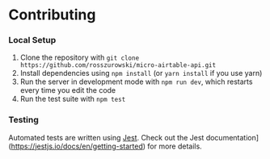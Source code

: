# Contributing

### Local Setup

1. Clone the repository with `git clone https://github.com/rosszurowski/micro-airtable-api.git`
2. Install dependencies using `npm install` (or `yarn install` if you use yarn)
3. Run the server in development mode with `npm run dev`, which restarts every time you edit the code
4. Run the test suite with `npm test`

### Testing

Automated tests are written using [Jest](https://jestjs.io/en/). Check out the Jest documentation](https://jestjs.io/docs/en/getting-started) for more details.
